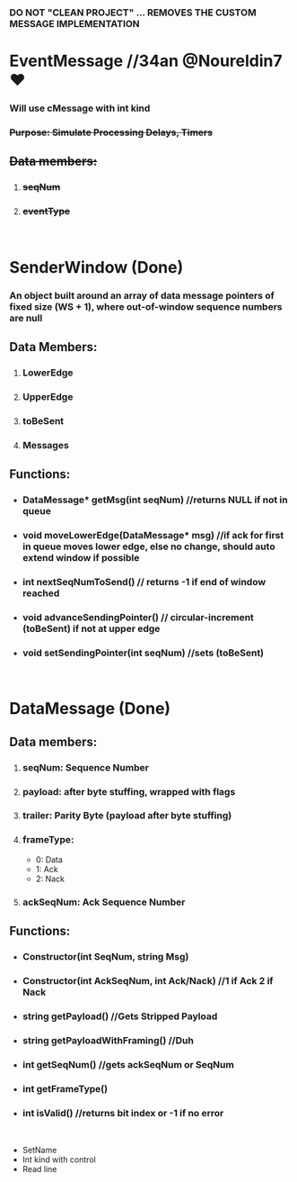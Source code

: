 ### DO NOT "CLEAN PROJECT" ... REMOVES THE CUSTOM MESSAGE IMPLEMENTATION
# EventMessage //34an @Noureldin7 ❤
### Will use cMessage with int kind
### ~~Purpose: Simulate Processing Delays, Timers~~
## ~~Data members:~~
1. ### ~~seqNum~~
2. ### ~~eventType~~

<br/>

# SenderWindow (Done)

### An object built around an array of data message pointers of fixed size (WS + 1), where out-of-window sequence numbers are null
## Data Members:
1. ### LowerEdge
2. ### UpperEdge
3. ### toBeSent
4. ### Messages

## Functions:
- ### DataMessage* getMsg(int seqNum) //returns NULL if not in queue
- ### void moveLowerEdge(DataMessage* msg) //if ack for first in queue moves lower edge, else no change, should auto extend window if possible
- ### int nextSeqNumToSend() // returns -1 if end of window reached
- ### void advanceSendingPointer() // circular-increment (toBeSent) if not at upper edge
- ### void setSendingPointer(int seqNum) //sets (toBeSent)

<br>

# DataMessage (Done)
## Data members:
1. ### seqNum: Sequence Number
2. ### payload: after byte stuffing, wrapped with flags
3. ### trailer: Parity Byte (payload after byte stuffing)
4. ### frameType:
	- 0: Data
	- 1: Ack
	- 2: Nack
5. ### ackSeqNum: Ack Sequence Number

## Functions:
- ### Constructor(int SeqNum, string Msg)
- ### Constructor(int AckSeqNum, int Ack/Nack) //1 if Ack 2 if Nack
- ### string getPayload() //Gets Stripped Payload
- ### string getPayloadWithFraming() //Duh
- ### int getSeqNum() //gets ackSeqNum or SeqNum
- ### int getFrameType()
- ### int isValid() //returns bit index or -1 if no error
<br>

- SetName
- Int kind with control
- Read line